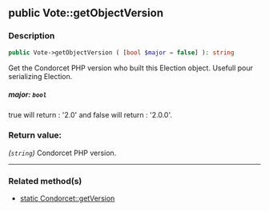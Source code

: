 ## public Vote::getObjectVersion

### Description    

```php
public Vote->getObjectVersion ( [bool $major = false] ): string
```

Get the Condorcet PHP version who built this Election object. Usefull pour serializing Election.
    

##### **major:** *```bool```*   
true will return : '2.0' and false will return : '2.0.0'.    


### Return value:   

*(```string```)* Condorcet PHP version.


---------------------------------------

### Related method(s)      

* [static Condorcet::getVersion](/Docs/MethodsReferences/Condorcet%20Class/public%20static%20Condorcet--getVersion.md)    
